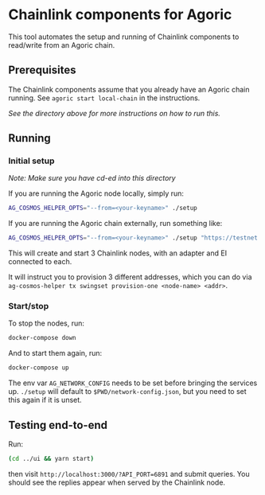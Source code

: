 # Chainlink components for Agoric

This tool automates the setup and running of Chainlink components to read/write from an Agoric chain.

## Prerequisites

The Chainlink components assume that you already have an Agoric chain running.
See `agoric start local-chain` in the instructions.

_See the directory above for more instructions on how to run this._

## Running

### Initial setup

_Note: Make sure you have cd-ed into this directory_

If you are running the Agoric node locally, simply run:

```bash
AG_COSMOS_HELPER_OPTS="--from=<your-keyname>" ./setup
```

If you are running the Agoric chain externally, run something like:

```bash
AG_COSMOS_HELPER_OPTS="--from=<your-keyname>" ./setup "https://testnet.agoric.com/network-config"
```

This will create and start 3 Chainlink nodes, with an adapter and EI connected to each.

It will instruct you to provision 3 different addresses, which you can do via
`ag-cosmos-helper tx swingset provision-one <node-name> <addr>`.

### Start/stop

To stop the nodes, run:

```bash
docker-compose down
```

And to start them again, run:

```bash
docker-compose up
```

The env var `AG_NETWORK_CONFIG` needs to be set before bringing the services up.
`./setup` will default to `$PWD/network-config.json`, but you need to set this again if it is unset.

## Testing end-to-end

Run:

```bash
(cd ../ui && yarn start)
```

then visit `http://localhost:3000/?API_PORT=6891` and submit queries.  You
should see the replies appear when served by the Chainlink node.
